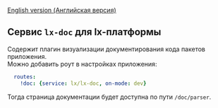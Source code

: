 [English version (Английская версия)](https://github.com/epicoon/lx-doc/blob/master/README.md)

## Сервис `lx-doc` для lx-платформы

Содержит плагин визуализации документирования кода пакетов приложения.<br>
Можно добавить роут в настройках приложения:
```yaml
  routes:
    !doc: {service: lx/lx-doc, on-mode: dev}
```
Тогда страница документации будет доступна по пути `/doc/parser`.
